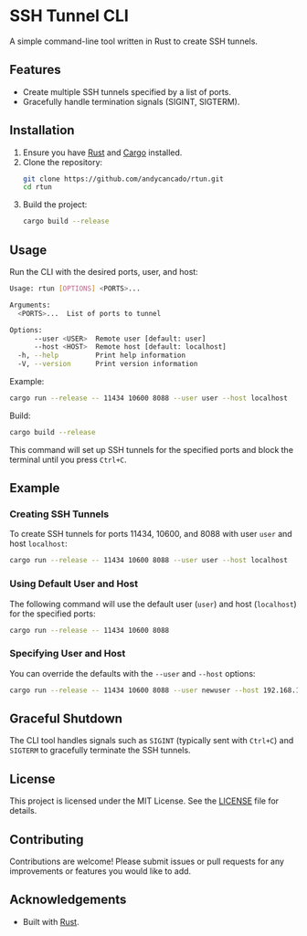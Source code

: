 # SSH Tunnel CLI

A simple command-line tool written in Rust to create SSH tunnels.

## Features

- Create multiple SSH tunnels specified by a list of ports.
- Gracefully handle termination signals (SIGINT, SIGTERM).

## Installation

1. Ensure you have [Rust](https://www.rust-lang.org/tools/install) and [Cargo](https://doc.rust-lang.org/cargo/getting-started/installation.html) installed.
2. Clone the repository:
    ```sh
    git clone https://github.com/andycancado/rtun.git
    cd rtun
    ```
3. Build the project:
    ```sh
    cargo build --release
    ```

## Usage

Run the CLI with the desired ports, user, and host:

```sh
Usage: rtun [OPTIONS] <PORTS>...

Arguments:
  <PORTS>...  List of ports to tunnel

Options:
      --user <USER>  Remote user [default: user]
      --host <HOST>  Remote host [default: localhost]
  -h, --help         Print help information
  -V, --version      Print version information
```

Example:
```sh
cargo run --release -- 11434 10600 8088 --user user --host localhost
```

Build:
```sh
cargo build --release
```

This command will set up SSH tunnels for the specified ports and block the terminal until you press `Ctrl+C`.

## Example

### Creating SSH Tunnels

To create SSH tunnels for ports 11434, 10600, and 8088 with user `user` and host `localhost`:

```sh
cargo run --release -- 11434 10600 8088 --user user --host localhost
```

### Using Default User and Host

The following command will use the default user (`user`) and host (`localhost`) for the specified ports:

```sh
cargo run --release -- 11434 10600 8088
```

### Specifying User and Host

You can override the defaults with the `--user` and `--host` options:

```sh
cargo run --release -- 11434 10600 8088 --user newuser --host 192.168.1.100
```

## Graceful Shutdown

The CLI tool handles signals such as `SIGINT` (typically sent with `Ctrl+C`) and `SIGTERM` to gracefully terminate the SSH tunnels.

## License

This project is licensed under the MIT License. See the [LICENSE](LICENSE) file for details.

## Contributing

Contributions are welcome! Please submit issues or pull requests for any improvements or features you would like to add.

## Acknowledgements

- Built with [Rust](https://www.rust-lang.org/).
